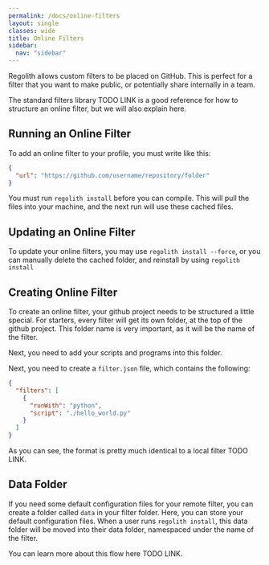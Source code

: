 ```yaml
---
permalink: /docs/online-filters
layout: single
classes: wide
title: Online Filters
sidebar:
  nav: "sidebar"
---
```


Regolith allows custom filters to be placed on GitHub. This is perfect for a filter that you want to make public, or potentially share internally in a team. 

The standard filters library TODO LINK is a good reference for how to structure an online filter, but we will also explain here.

## Running an Online Filter

To add an online filter to your profile, you must write like this:

```json
{
  "url": "https://github.com/username/repository/folder"
}
```

You must run `regolith install` before you can compile. This will pull the files into your machine, and the next run will use these cached files. 

## Updating an Online Filter

To update your online filters, you may use `regolith install --force`, or you can manually delete the cached folder, and reinstall by using `regolith install`

## Creating Online Filter

To create an online filter, your github project needs to be structured a little special. For starters, every filter will get its own folder, at the top of the github project. This folder name is very important, as it will be the name of the filter.

Next, you need to add your scripts and programs into this folder.

Next, you need to create a `filter.json` file, which contains the following:

```json
{
  "filters": [
    {
      "runWith": "python",
      "script": "./hello_world.py"
    }
  ]
}
```

As you can see, the format is pretty much identical to a local filter TODO LINK. 

## Data Folder

If you need some default configuration files for your remote filter, you can create a folder called `data` in your filter folder. Here, you can store your default configuration files. When a user runs `regolith install`, this data folder will be moved into their data folder, namespaced under the name of the filter. 

You can learn more about this flow here TODO LINK.